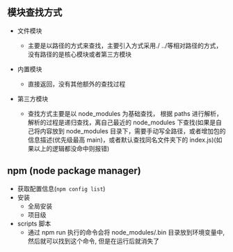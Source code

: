 ## 模块查找方式

- 文件模块
  - 主要是以路径的方式来查找，主要引入方式采用./ ../等相对路径的方式，没有路径的是核心模块或者第三方模块
- 内置模块
  - 直接返回，没有其他额外的查找过程
- 第三方模块

  - 查找方式主要是以 node_modules 为基础查找， 根据 paths 进行解析，解析的过程是递归查找，离自己最近的 node_modules 下查找(如果是自己将内容放到 node_modules 目录下，需要手动写全路径，或者增加包的信息描述(优先级最高 main)，或者默认查找同名文件夹下的 index.js)(如果以上的逻辑都没命中则报错)

## npm (node package manager)

- 获取配置信息(`npm config list`)
- 安装
  - 全局安装
  - 项目级
- scripts 脚本
  - 通过 npm run 执行的命令会将 node_modules/.bin 目录放到环境变量中, 然后就可以找到这个命令, 但是在运行后就消失了
